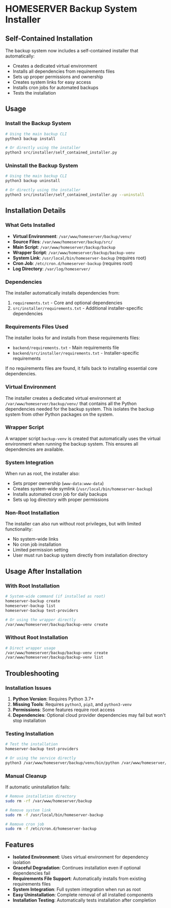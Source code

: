 # HOMESERVER Backup System Installer

## Self-Contained Installation

The backup system now includes a self-contained installer that automatically:

- Creates a dedicated virtual environment
- Installs all dependencies from requirements files
- Sets up proper permissions and ownership
- Creates system links for easy access
- Installs cron jobs for automated backups
- Tests the installation

## Usage

### Install the Backup System

```bash
# Using the main backup CLI
python3 backup install

# Or directly using the installer
python3 src/installer/self_contained_installer.py
```

### Uninstall the Backup System

```bash
# Using the main backup CLI
python3 backup uninstall

# Or directly using the installer
python3 src/installer/self_contained_installer.py --uninstall
```

## Installation Details

### What Gets Installed

- **Virtual Environment**: `/var/www/homeserver/backup/venv/`
- **Source Files**: `/var/www/homeserver/backup/src/`
- **Main Script**: `/var/www/homeserver/backup/backup`
- **Wrapper Script**: `/var/www/homeserver/backup/backup-venv`
- **System Link**: `/usr/local/bin/homeserver-backup` (requires root)
- **Cron Job**: `/etc/cron.d/homeserver-backup` (requires root)
- **Log Directory**: `/var/log/homeserver/`

### Dependencies

The installer automatically installs dependencies from:

1. `requirements.txt` - Core and optional dependencies
2. `src/installer/requirements.txt` - Additional installer-specific dependencies

### Requirements Files Used

The installer looks for and installs from these requirements files:

- `backend/requirements.txt` - Main requirements file
- `backend/src/installer/requirements.txt` - Installer-specific requirements

If no requirements files are found, it falls back to installing essential core dependencies.

### Virtual Environment

The installer creates a dedicated virtual environment at `/var/www/homeserver/backup/venv/` that contains all the Python dependencies needed for the backup system. This isolates the backup system from other Python packages on the system.

### Wrapper Script

A wrapper script `backup-venv` is created that automatically uses the virtual environment when running the backup system. This ensures all dependencies are available.

### System Integration

When run as root, the installer also:

- Sets proper ownership (`www-data:www-data`)
- Creates system-wide symlink (`/usr/local/bin/homeserver-backup`)
- Installs automated cron job for daily backups
- Sets up log directory with proper permissions

### Non-Root Installation

The installer can also run without root privileges, but with limited functionality:

- No system-wide links
- No cron job installation
- Limited permission setting
- User must run backup system directly from installation directory

## Usage After Installation

### With Root Installation

```bash
# System-wide command (if installed as root)
homeserver-backup create
homeserver-backup list
homeserver-backup test-providers

# Or using the wrapper directly
/var/www/homeserver/backup/backup-venv create
```

### Without Root Installation

```bash
# Direct wrapper usage
/var/www/homeserver/backup/backup-venv create
/var/www/homeserver/backup/backup-venv list
```

## Troubleshooting

### Installation Issues

1. **Python Version**: Requires Python 3.7+
2. **Missing Tools**: Requires `python3`, `pip3`, and `python3-venv`
3. **Permissions**: Some features require root access
4. **Dependencies**: Optional cloud provider dependencies may fail but won't stop installation

### Testing Installation

```bash
# Test the installation
homeserver-backup test-providers

# Or using the service directly
python3 /var/www/homeserver/backup/venv/bin/python /var/www/homeserver/backup/src/service/backup_service.py --test
```

### Manual Cleanup

If automatic uninstallation fails:

```bash
# Remove installation directory
sudo rm -rf /var/www/homeserver/backup

# Remove system link
sudo rm -f /usr/local/bin/homeserver-backup

# Remove cron job
sudo rm -f /etc/cron.d/homeserver-backup
```

## Features

- **Isolated Environment**: Uses virtual environment for dependency isolation
- **Graceful Degradation**: Continues installation even if optional dependencies fail
- **Requirements File Support**: Automatically installs from existing requirements files
- **System Integration**: Full system integration when run as root
- **Easy Uninstallation**: Complete removal of all installed components
- **Installation Testing**: Automatically tests installation after completion
